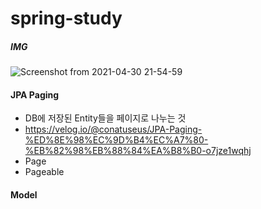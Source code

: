 # spring-study




##### IMG
![Screenshot from 2021-04-30 21-54-59](https://user-images.githubusercontent.com/55729930/116698050-e42eed00-a9fe-11eb-92a6-e1a143e86e61.png)

#### JPA Paging
* DB에 저장된 Entity들을 페이지로 나누는 것
* https://velog.io/@conatuseus/JPA-Paging-%ED%8E%98%EC%9D%B4%EC%A7%80-%EB%82%98%EB%88%84%EA%B8%B0-o7jze1wqhj
* Page
* Pageable

#### Model

